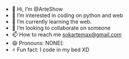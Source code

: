 - 👋 Hi, I’m @ArteShow
- 👀 I’m interested in coding on python and web
- 🌱 I’m currently learning the web.
- 💞️ I’m looking to collaborate on someone
- 📫 How to reach me sokartemax@gmail.com
- 😄 Pronouns: NONE(:
- ⚡ Fun fact: I code in my bed XD

<!---
ArteShow/ArteShow is a ✨ special ✨ repository because its `README.md` (this file) appears on your GitHub profile.
You can click the Preview link to take a look at your changes.
--->
